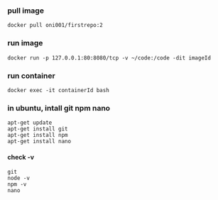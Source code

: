 
### pull image
```
docker pull oni001/firstrepo:2
```

### run image
```
docker run -p 127.0.0.1:80:8080/tcp -v ~/code:/code -dit imageId

```

### run container
```
docker exec -it containerId bash
```

### in ubuntu, intall git npm nano 
```
apt-get update
apt-get install git  
apt-get install npm 
apt-get install nano
```

#### check -v
```
git 
node -v
npm -v
nano
```


